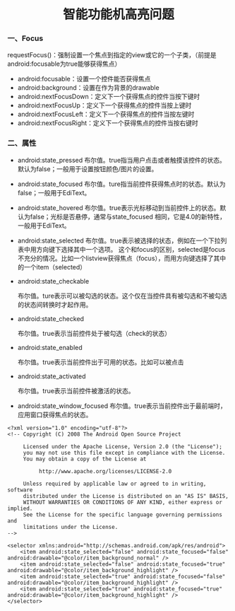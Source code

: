 <h1><center>智能功能机高亮问题</center></h1>

### 一、Focus

requestFocus()：强制设置一个焦点到指定的view或它的一个子类，（前提是android:focusable为true能够获得焦点）

- android:focusable：设置一个控件能否获得焦点
- android:background：设置在作为背景的drawable
- android:nextFocusDown：定义下一个获得焦点的控件当按下键时
- android:nextFocusUp：定义下一个获得焦点的控件当按上键时
- android:nextFocusLeft：定义下一个获得焦点的控件当按左键时
- android:nextFocusRight：定义下一个获得焦点的控件当按右键时
  

### 二、属性

- android:state_pressed
  布尔值。true指当用户点击或者触摸该控件的状态。默认为false；一般用于设置按钮颜色/图片的设置。

- android:state_focused
  布尔值。ture指当前控件获得焦点时的状态。默认为false；一般用于EdiText。

- android:state_hovered
  布尔值。true表示光标移动到当前控件上的状态。默认为false；光标是否悬停，通常与state_focused 相同，它是4.0的新特性，一般用于EdiText。

- android:state_selected
  布尔值。true表示被选择的状态，例如在一个下拉列表中用方向键下选择其中一个选项。
  这个和focus的区别，selected是focus不充分的情况。比如一个listview获得焦点（focus），而用方向键选择了其中的一个item（selected）

- android:state_checkable

  布尔值。ture表示可以被勾选的状态。这个仅在当控件具有被勾选和不被勾选的状态间转换时才起作用。

- android:state_checked

  布尔值。true表示当前控件处于被勾选（check的状态）

- android:state_enabled

  布尔值。true表示当前控件出于可用的状态。比如可以被点击

- android:state_activated

  布尔值。true表示当前控件被激活的状态。

- android:state_window_focused
  布尔值。true表示当前控件出于最前端时，应用窗口获得焦点的状态。

```
<?xml version="1.0" encoding="utf-8"?>
<!-- Copyright (C) 2008 The Android Open Source Project

     Licensed under the Apache License, Version 2.0 (the "License");
     you may not use this file except in compliance with the License.
     You may obtain a copy of the License at
  
          http://www.apache.org/licenses/LICENSE-2.0
  
     Unless required by applicable law or agreed to in writing, software
     distributed under the License is distributed on an "AS IS" BASIS,
     WITHOUT WARRANTIES OR CONDITIONS OF ANY KIND, either express or implied.
     See the License for the specific language governing permissions and
     limitations under the License.
-->

<selector xmlns:android="http://schemas.android.com/apk/res/android">
    <item android:state_selected="false" android:state_focused="false" android:drawable="@color/item_background_normal" />
    <item android:state_selected="false" android:state_focused="true" android:drawable="@color/item_background_highlight" />
    <item android:state_selected="true" android:state_focused="false" android:drawable="@color/item_background_highlight" />
    <item android:state_selected="true" android:state_focused="true" android:drawable="@color/item_background_highlight" />
</selector>
```

